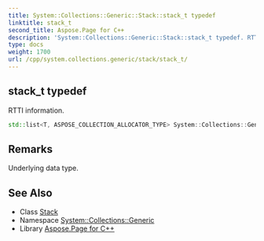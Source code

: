 ```yaml
---
title: System::Collections::Generic::Stack::stack_t typedef
linktitle: stack_t
second_title: Aspose.Page for C++
description: 'System::Collections::Generic::Stack::stack_t typedef. RTTI information in C++.'
type: docs
weight: 1700
url: /cpp/system.collections.generic/stack/stack_t/
---
```

## stack_t typedef


RTTI information.

```cpp
std::list<T, ASPOSE_COLLECTION_ALLOCATOR_TYPE> System::Collections::Generic::Stack< T >::stack_t
```

## Remarks


Underlying data type. 
## See Also

* Class [Stack](../)
* Namespace [System::Collections::Generic](../../)
* Library [Aspose.Page for C++](../../../)
